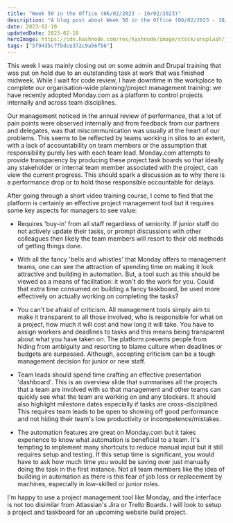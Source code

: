 ```yaml
---
title: "Week 50 in the Office (06/02/2023 - 10/02/2023)"
description: "A blog post about Week 50 in the Office (06/02/2023 - 10/02/2023)"
date: 2023-02-10
updatedDate: 2023-02-10
heroImage: https://cdn.hashnode.com/res/hashnode/image/stock/unsplash/jLwVAUtLOAQ/upload/63f2a8bdd52f60ba7ff8d5e468ff4d53.jpeg
tags: ["5f9435c7fbdce372c9a56fb6"]
---
```


This week I was mainly closing out on some admin and Drupal training that was put on hold due to an outstanding task at work that was finished midweek. While I wait for code review, I have downtime in the workplace to complete our organisation-wide planning/project management training: we have recently adopted Monday.com as a platform to control projects internally and across team disciplines.

Our management noticed in the annual review of performance, that a lot of pain points were observed internally and from feedback from our partners and delegates, was that miscommunication was usually at the heart of our problems. This seems to be reflected by teams working in silos to an extent, with a lack of accountability on team members or the assumption that responsibility purely lies with each team lead. Monday.com attempts to provide transparency by producing these project task boards so that ideally any stakeholder or internal team member associated with the project, can view the current progress. This should spark a discussion as to why there is a performance drop or to hold those responsible accountable for delays.

After going through a short video training course, I come to find that the platform is certainly an effective project management tool but it requires some key aspects for managers to see value:

* Requires 'buy-in' from all staff regardless of seniority. If junior staff do not actively update their tasks, or prompt discussions with other colleagues then likely the team members will resort to their old methods of getting things done.
    
* With all the fancy 'bells and whistles' that Monday offers to management teams, one can see the attraction of spending time on making it look attractive and building in automation. But, a tool such as this should be viewed as a means of facilitation: it won't do the work for you. Could that extra time consumed on building a fancy taskboard, be used more effectively on actually working on completing the tasks?
    
* You can't be afraid of criticism. All management tools simply aim to make it transparent to all those involved, who is responsible for what on a project, how much it will cost and how long it will take. You have to assign workers and deadlines to tasks and this means being transparent about what you have taken on. The platform prevents people from hiding from ambiguity and resorting to blame culture when deadlines or budgets are surpassed. Although, accepting criticism can be a tough management decision for junior or new staff.
    
* Team leads should spend time crafting an effective presentation 'dashboard'. This is an overview slide that summarises all the projects that a team are involved with so that management and other teams can quickly see what the team are working on and any blockers. It should also highlight milestone dates especially if tasks are cross-disciplined. This requires team leads to be open to showing off good performance and not hiding their team's low productivity or incompetence/mistakes.
    
* The automation features are great on Monday.com but it takes experience to know what automation is beneficial to a team. It's tempting to implement many shortcuts to reduce manual input but it still requires setup and testing. If this setup time is significant, you would have to ask how much time you would be saving over just manually doing the task in the first instance. Not all team members like the idea of building in automation as there is this fear of job loss or replacement by machines, especially in low-skilled or junior roles.
    

I'm happy to use a project management tool like Monday, and the interface is not too disimilar from Atlassian's Jira or Trello Boards. I will look to setup a project and taskboard for an upcoming website build project.